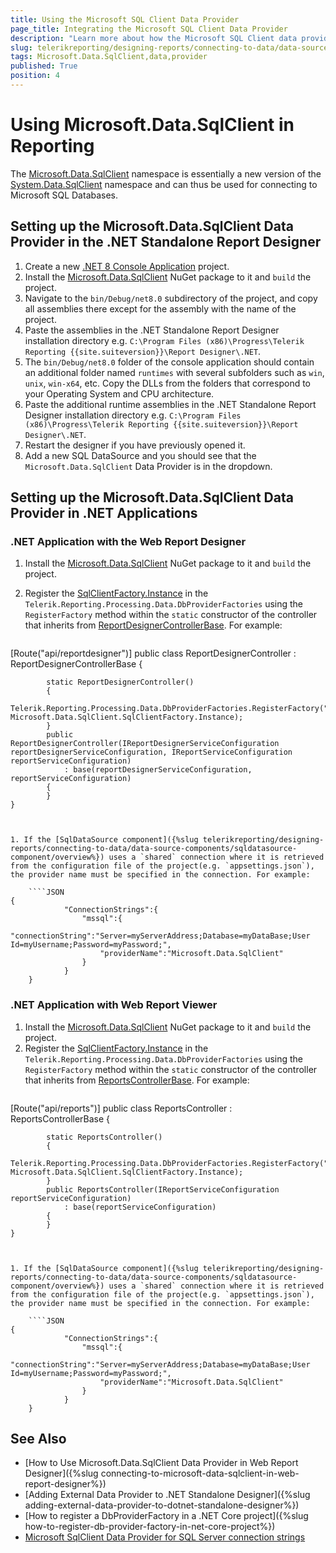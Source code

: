 ```yaml
---
title: Using the Microsoft SQL Client Data Provider
page_title: Integrating the Microsoft SQL Client Data Provider
description: "Learn more about how the Microsoft SQL Client data provider can be used by the SqlDataSource component to connect to MS SQL databases in Telerik Reporting."
slug: telerikreporting/designing-reports/connecting-to-data/data-source-components/sqldatasource-component/using-data-providers/using-microsfost-data-sqlclient-data-provider
tags: Microsoft.Data.SqlClient,data,provider
published: True
position: 4
---
```


# Using Microsoft.Data.SqlClient in Reporting

The [Microsoft.Data.SqlClient](https://learn.microsoft.com/en-us/sql/connect/ado-net/introduction-microsoft-data-sqlclient-namespace?view=sql-server-ver16) namespace is essentially a new version of the [System.Data.SqlClient](https://learn.microsoft.com/en-us/dotnet/api/system.data.sqlclient?view=net-8.0) namespace and can thus be used for connecting to Microsoft SQL Databases.

## Setting up the Microsoft.Data.SqlClient Data Provider in the .NET Standalone Report Designer

1. Create a new [.NET 8 Console Application](https://learn.microsoft.com/en-us/dotnet/csharp/tutorials/console-teleprompter) project.
1. Install the [Microsoft.Data.SqlClient](https://www.nuget.org/packages/Microsoft.Data.SqlClient/) NuGet package to it and `build` the project.
1. Navigate to the `bin/Debug/net8.0` subdirectory of the project, and copy all assemblies there except for the assembly with the name of the project.
1. Paste the assemblies in the .NET Standalone Report Designer installation directory e.g. `C:\Program Files (x86)\Progress\Telerik Reporting {{site.suiteversion}}\Report Designer\.NET`.
1. The `bin/Debug/net8.0` folder of the console application should contain an additional folder named `runtimes` with several subfolders such as `win`, `unix`, `win-x64`, etc. Copy the DLLs from the folders that correspond to your Operating System and CPU architecture.
1. Paste the additional runtime assemblies in the .NET Standalone Report Designer installation directory e.g. `C:\Program Files (x86)\Progress\Telerik Reporting {{site.suiteversion}}\Report Designer\.NET`.
1. Restart the designer if you have previously opened it.
1. Add a new SQL DataSource and you should see that the `Microsoft.Data.SqlClient` Data Provider is in the dropdown.

## Setting up the Microsoft.Data.SqlClient Data Provider in .NET Applications

### .NET Application with the Web Report Designer

1. Install the [Microsoft.Data.SqlClient](https://www.nuget.org/packages/Microsoft.Data.SqlClient/) NuGet package to it and `build` the project.
1. Register the [SqlClientFactory.Instance](https://learn.microsoft.com/en-us/dotnet/api/microsoft.data.sqlclient.sqlclientfactory.instance) in the `Telerik.Reporting.Processing.Data.DbProviderFactories` using the `RegisterFactory` method within the `static` constructor of the controller that inherits from [ReportDesignerControllerBase](/api/telerik.webreportdesigner.services.controllers.reportdesignercontrollerbase). For example:

	````CSharp
[Route("api/reportdesigner")]
	public class ReportDesignerController : ReportDesignerControllerBase
	{

			static ReportDesignerController()
			{
				Telerik.Reporting.Processing.Data.DbProviderFactories.RegisterFactory("Microsoft.Data.SqlClient", Microsoft.Data.SqlClient.SqlClientFactory.Instance);
			}
			public ReportDesignerController(IReportDesignerServiceConfiguration reportDesignerServiceConfiguration, IReportServiceConfiguration reportServiceConfiguration)
				: base(reportDesignerServiceConfiguration, reportServiceConfiguration)
			{
			}
	}
````


1. If the [SqlDataSource component]({%slug telerikreporting/designing-reports/connecting-to-data/data-source-components/sqldatasource-component/overview%}) uses a `shared` connection where it is retrieved from the configuration file of the project(e.g. `appsettings.json`), the provider name must be specified in the connection. For example:

	````JSON
{
			"ConnectionStrings":{
				"mssql":{
					"connectionString":"Server=myServerAddress;Database=myDataBase;User Id=myUsername;Password=myPassword;",
					"providerName":"Microsoft.Data.SqlClient"
				}
			}
	}
````


### .NET Application with Web Report Viewer

1. Install the [Microsoft.Data.SqlClient](https://www.nuget.org/packages/Microsoft.Data.SqlClient/) NuGet package to it and `build` the project.
1. Register the [SqlClientFactory.Instance](https://learn.microsoft.com/en-us/dotnet/api/microsoft.data.sqlclient.sqlclientfactory.instance) in the `Telerik.Reporting.Processing.Data.DbProviderFactories` using the `RegisterFactory` method within the `static` constructor of the controller that inherits from [ReportsControllerBase](/api/telerik.reporting.services.webapi.reportscontrollerbase). For example:
	````CSharp
[Route("api/reports")]
	public class ReportsController : ReportsControllerBase
	{

			static ReportsController()
			{
				Telerik.Reporting.Processing.Data.DbProviderFactories.RegisterFactory("Microsoft.Data.SqlClient", Microsoft.Data.SqlClient.SqlClientFactory.Instance);
			}
			public ReportsController(IReportServiceConfiguration reportServiceConfiguration)
				: base(reportServiceConfiguration)
			{
			}
	}
````


1. If the [SqlDataSource component]({%slug telerikreporting/designing-reports/connecting-to-data/data-source-components/sqldatasource-component/overview%}) uses a `shared` connection where it is retrieved from the configuration file of the project(e.g. `appsettings.json`), the provider name must be specified in the connection. For example:

	````JSON
{
			"ConnectionStrings":{
				"mssql":{
					"connectionString":"Server=myServerAddress;Database=myDataBase;User Id=myUsername;Password=myPassword;",
					"providerName":"Microsoft.Data.SqlClient"
				}
			}
	}
````


## See Also

* [How to Use Microsoft.Data.SqlClient Data Provider in Web Report Designer]({%slug connecting-to-microsoft-data-sqlclient-in-web-report-designer%})
* [Adding External Data Provider to .NET Standalone Designer]({%slug adding-external-data-provider-to-dotnet-standalone-designer%})
* [How to register a DbProviderFactory in a .NET Core project]({%slug how-to-register-db-provider-factory-in-net-core-project%})
* [Microsoft SqlClient Data Provider for SQL Server connection strings](https://www.connectionstrings.com/microsoft-data-sqlclient/)
